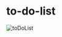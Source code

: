 # to-do-list
![toDoList](https://user-images.githubusercontent.com/96157292/205361620-9d2a2df9-7c0b-44df-b4c7-81dea516abde.png)

